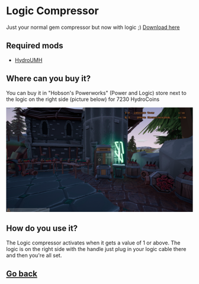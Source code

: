# Logic Compressor
Just your normal gem compressor but now with logic ;) [Download here](https://github.com/Gamerkuipers/Hydroneer-Modding/blob/main/LogicCompressor/500-LogicCompressor_P.pak) 

## Required mods
- [HydroUMH](https://github.com/RHlNO/HydroneerModding/raw/main/Release%20Mods/501-HydroUMH_P.pak)

## Where can you buy it?
You can buy it in "Hobson's Powerworks" (Power and Logic) store next to the logic on the right side (picture below) for 7230 HydroCoins

![Logic compressor](./img/LogicCompressor-store.png)

## How do you use it?
The Logic compressor activates when it gets a value of 1 or above. The logic is on the right side with the handle just plug in your logic cable there and then you're all set.

## [Go back](./)